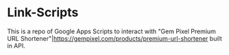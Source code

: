 # Link-Scripts

This is a repo of Google Apps Scripts to interact with "Gem Pixel Premium URL Shortener"|https://gempixel.com/products/premium-url-shortener built in API.
